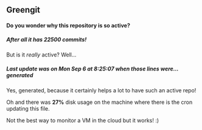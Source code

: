 ## Greengit

#### Do you wonder why this repository is so active?

##### After all it has 22500 commits!

But is it *really* active? Well...

##### Last update was on Mon Sep 6 at 8:25:07 when those lines were... generated

Yes, generated, because it certainly helps a lot to have such an active repo!

Oh and there was **27%** disk usage on the machine
where there is the cron updating this file.

Not the best way to monitor a VM in the cloud but it works! :)
